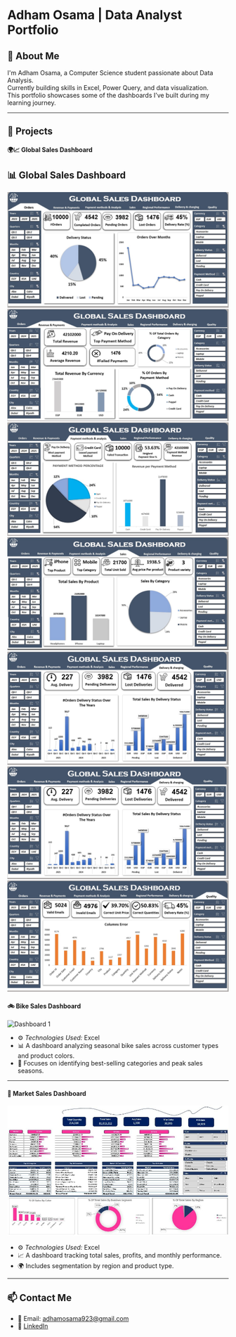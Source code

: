 # Adham Osama | Data Analyst Portfolio

## 🧠 About Me
I'm Adham Osama, a Computer Science student passionate about Data Analysis.  
Currently building skills in Excel, Power Query, and data visualization.  
This portfolio showcases some of the dashboards I’ve built during my learning journey.

---

## 📂 Projects

#### 🌍📈 Global Sales Dashboard

## 📊 Global Sales Dashboard

![Dashboard 1](1.jpg)  
![Dashboard 2](2.jpg)  
![Dashboard 3](3.jpg)  
![Dashboard 4](4.jpg)  
![Dashboard 5](5.jpg)  
![Dashboard 6](6.jpg)  
![Dashboard 7](7.jpg)









#### 🚲 Bike Sales Dashboard

![Dashboard 1](market.png)  


- ⚙ *Technologies Used:* Excel 
- 📊 A dashboard analyzing seasonal bike sales across customer types and product colors.
- 🎯 Focuses on identifying best-selling categories and peak sales seasons.


---

#### 🛒 Market Sales Dashboard

![Dashboard 1](bike.jpg) 

- ⚙ *Technologies Used:* Excel  
- 📈 A dashboard tracking total sales, profits, and monthly performance.
- 🌍 Includes segmentation by region and product type.


---

## 📫 Contact Me

- 📧 Email: adhamosama923@gmail.com  
- 🔗 [LinkedIn](https://www.linkedin.com/in/adham-osama-1666bb323)






































